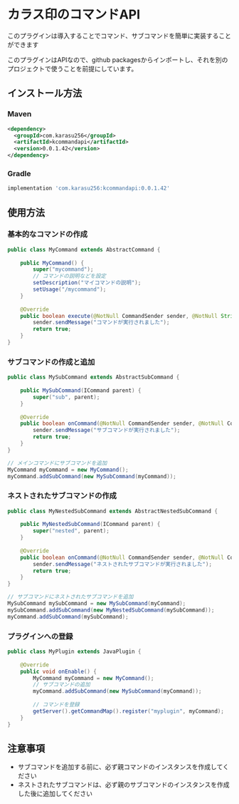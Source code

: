 # カラス印のコマンドAPI

このプラグインは導入することでコマンド、サブコマンドを簡単に実装することができます

このプラグインはAPIなので、github packagesからインポートし、それを別のプロジェクトで使うことを前提にしています。

## インストール方法

### Maven

```xml
<dependency>
  <groupId>com.karasu256</groupId>
  <artifactId>kcommandapi</artifactId>
  <version>0.0.1.42</version>
</dependency>
```

### Gradle

```groovy
implementation 'com.karasu256:kcommandapi:0.0.1.42'
```

## 使用方法

### 基本的なコマンドの作成

```java
public class MyCommand extends AbstractCommand {
    
    public MyCommand() {
        super("mycommand");
        // コマンドの説明などを設定
        setDescription("マイコマンドの説明");
        setUsage("/mycommand");
    }
    
    @Override
    public boolean execute(@NotNull CommandSender sender, @NotNull String commandLabel, @NotNull String[] args) {
        sender.sendMessage("コマンドが実行されました");
        return true;
    }
}
```

### サブコマンドの作成と追加

```java
public class MySubCommand extends AbstractSubCommand {
    
    public MySubCommand(ICommand parent) {
        super("sub", parent);
    }
    
    @Override
    public boolean onCommand(@NotNull CommandSender sender, @NotNull Command command, @NotNull String label, @NotNull String[] args) {
        sender.sendMessage("サブコマンドが実行されました");
        return true;
    }
}

// メインコマンドにサブコマンドを追加
MyCommand myCommand = new MyCommand();
myCommand.addSubCommand(new MySubCommand(myCommand));
```

### ネストされたサブコマンドの作成

```java
public class MyNestedSubCommand extends AbstractNestedSubCommand {
    
    public MyNestedSubCommand(ICommand parent) {
        super("nested", parent);
    }
    
    @Override
    public boolean onCommand(@NotNull CommandSender sender, @NotNull Command command, @NotNull String label, @NotNull String[] args) {
        sender.sendMessage("ネストされたサブコマンドが実行されました");
        return true;
    }
}

// サブコマンドにネストされたサブコマンドを追加
MySubCommand mySubCommand = new MySubCommand(myCommand);
mySubCommand.addSubCommand(new MyNestedSubCommand(mySubCommand));
myCommand.addSubCommand(mySubCommand);
```

### プラグインへの登録

```java
public class MyPlugin extends JavaPlugin {
    
    @Override
    public void onEnable() {
        MyCommand myCommand = new MyCommand();
        // サブコマンドの追加
        myCommand.addSubCommand(new MySubCommand(myCommand));
        
        // コマンドを登録
        getServer().getCommandMap().register("myplugin", myCommand);
    }
}
```

## 注意事項

- サブコマンドを追加する前に、必ず親コマンドのインスタンスを作成してください
- ネストされたサブコマンドは、必ず親のサブコマンドのインスタンスを作成した後に追加してください